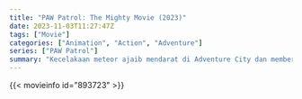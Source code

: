 ```yaml
---
title: "PAW Patrol: The Mighty Movie (2023)"
date: 2023-11-03T11:27:47Z
tags: ["Movie"]
categories: ["Animation", "Action", "Adventure"]
series: ["PAW Patrol"]
summary: "Kecelakaan meteor ajaib mendarat di Adventure City dan memberikan kekuatan super kepada anak-anak anjing PAW Patrol, mengubahnya menjadi The Mighty Pups"
---
```


<mux-player stream-type="on-demand"
src="https://kp3d-my.sharepoint.com/personal/ryoo_kp3d_onmicrosoft_com/_layouts/15/download.aspx?share=ETDCsAtN1FlLhq04I7ehmz4Bcw6bh6lQZ0WxSo_d8MQVyw" prefer-playback="mse" controls>

</mux-player>


{{< movieinfo id="893723" >}}

<script src="https://cdn.jsdelivr.net/npm/@mux/mux-player"></script>

 <script type="application/ld+json ">
{
"@context": "https://schema.org/",
"@type": "VideoObject",
"name": "PAW Patrol: The Mighty Movie",
"contentUrl": "https://stream.mux.com/YHV2ubm96jIww800Q02gls3Nn02x8YM8VdjymqhPIvzo01o.m3u8",
"thumbnailUrl": "https://www.themoviedb.org/t/p/original/47SYNMcaizQNXBC22IE4CvzxLUL.jpg?width=314&fit_mode=preserve&time=25",
"uploadDate": "2023-11-03T11:27:47Z",
}

</script>